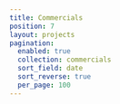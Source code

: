 ```yaml
---
title: Commercials
position: 7
layout: projects
pagination:
  enabled: true
  collection: commercials
  sort_field: date
  sort_reverse: true
  per_page: 100
---
```


